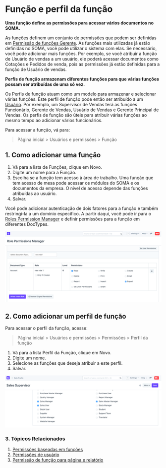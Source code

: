 # Função e perfil da função


**Uma função define as permissões para acessar vários documentos no SOMA.**


As funções definem um conjunto de permissões que podem ser definidas em [Permissão de funções Gerente](/docs/pt/setting-up/users-and-permissions/role-based-permissions). As funções mais utilizadas já estão definidas no SOMA, você pode utilizar o sistema com elas. Se necessário, você pode adicionar mais funções. Por exemplo, se você atribuir a função de Usuário de vendas a um usuário, ele poderá acessar documentos como Cotações e Pedidos de venda, pois as permissões já estão definidas para a função de Usuário de vendas.


**Perfis de função armazenam diferentes funções para que várias funções possam ser atribuídas de uma só vez.**


Os Perfis de função atuam como um modelo para armazenar e selecionar várias funções. Este perfil de função pode então ser atribuído a um [Usuário](/docs/pt/setting-up/users-and-permissions/adding-users). Por exemplo, um Supervisor de Vendas terá as funções Funcionário, Gerente de Vendas, Usuário de Vendas e Gerente Principal de Vendas. Os perfis de função são úteis para atribuir várias funções ao mesmo tempo ao adicionar vários funcionários.


Para acessar a função, vá para:



> 
> Página inicial > Usuários e permissões > Função
> 
> 
> 


## 1. Como adicionar uma função


1. Vá para a lista de Funções, clique em Novo.
2. Digite um nome para a Função.
3. Escolha se a função tem acesso à área de trabalho. Uma função que tem acesso de mesa pode acessar os módulos do SOMA e os documentos da empresa. O nível de acesso depende das funções atribuídas ao usuário.
4. Salvar.


Você pode adicionar autenticação de dois fatores para a função e também restringi-la a um domínio específico. A partir daqui, você pode ir para o [Roles Permission Manager](/docs/pt/setting-up/users-and-permissions/role-based-permissions) e definir permissões para a função em diferentes DocTypes.


![Permissões para nova função](/files/role-permissions.png)


## 2. Como adicionar um perfil de função


Para acessar o perfil da função, acesse:



> 
> Página inicial > Usuários e permissões > Permissões > Perfil da função
> 
> 
> 


1. Vá para a lista Perfil da Função, clique em Novo.
2. Digite um nome.
3. Selecione as funções que deseja atribuir a este perfil.
4. Salvar.


![Role Profile](/files/role-profile.png)


### 3. Tópicos Relacionados


1. [Permissões baseadas em funções](/docs/pt/setting-up/users-and-permissions/role-based-permissions)
2. [Permissões de usuário](/docs/pt/setting-up/users-and-permissions/user-permissions)
3. [Permissão de função para página e relatório](/docs/pt/setting-up/users-and-permissions/role-permission-for-page-and-report)

